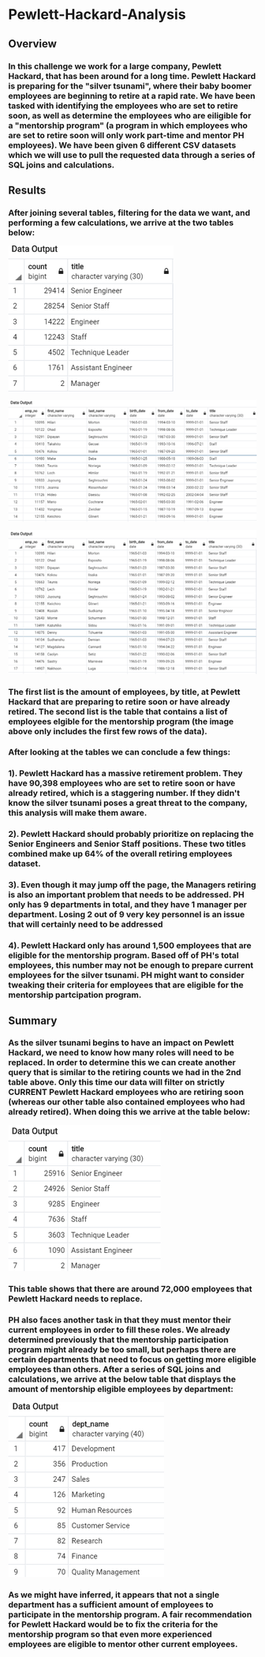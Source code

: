 # Pewlett-Hackard-Analysis

## Overview

### In this challenge we work for a large company, Pewlett Hackard, that has been around for a long time. Pewlett Hackard is preparing for the "silver tsunami", where their baby boomer employees are beginning to retire at a rapid rate. We have been tasked with identifying the employees who are set to retire soon, as well as determine the employees who are eiligible for a "mentorship program" (a program in which employees who are set to retire soon will only work part-time and mentor PH employees). We have been given 6 different CSV datasets which we will use to pull the requested data through a series of SQL joins and calculations.

## Results

### After joining several tables, filtering for the data we want, and performing a few calculations, we arrive at the two tables below:
![](https://github.com/christianhargett/Pewlett-Hackard-Analysis/blob/master/Retiring_titles.png)

![](https://github.com/christianhargett/Pewlett-Hackard-Analysis/blob/master/Mentorship_Eligibility.png)

![](https://github.com/christianhargett/Pewlett-Hackard-Analysis/blob/master/Mentorship_eligibility.png)

### The first list is the amount of employees, by title, at Pewlett Hackard that are preparing to retire soon or have already retired. The second list is the table that contains a list of employees elgible for the mentorship program (the image above only includes the first few rows of the data).

### After looking at the tables we can conclude a few things:

### 1). Pewlett Hackard has a massive retirement problem. They have 90,398 employees who are set to retire soon or have already retired, which is a staggering number. If they didn't know the silver tsunami poses a great threat to the company, this analysis will make them aware.

### 2). Pewlett Hackard should probably prioritize on replacing the Senior Engineers and Senior Staff positions. These two titles combined make up 64% of the overall retiring employees dataset. 

### 3). Even though it may jump off the page, the Managers retiring is also an important problem that needs to be addressed. PH only has 9 departments in total, and they have 1 manager per department. Losing 2 out of 9 very key personnel is an issue that will certainly need to be addressed

### 4). Pewlett Hackard only has around 1,500 employees that are eligible for the mentorship program. Based off of PH's total employees, this number may not be enough to prepare current employees for the silver tsunami. PH might want to consider tweaking their criteria for employees that are eligible for the mentorship partcipation program.

## Summary

### As the silver tsunami begins to have an impact on Pewlett Hackard, we need to know how many roles will need to be replaced. In order to determine this we can create another query that is similar to the retiring counts we had in the 2nd table above. Only this time our data will filter on strictly CURRENT Pewlett Hackard employees who are retiring soon (whereas our other table also contained employees who had already retired). When doing this we arrive at the table below:

![](https://github.com/christianhargett/Pewlett-Hackard-Analysis/blob/master/Retiring_titles_current_employees.png)

### This table shows that there are around 72,000 employees that Pewlett Hackard needs to replace. 

### PH also faces another task in that they must mentor their current employees in order to fill these roles. We already determined previously that the mentorship participation program might already be too small, but perhaps there are certain departments that need to focus on getting more eligible employees than others. After a series of SQL joins and calculations, we arrive at the below table that displays the amount of mentorship eligible employees by department:

![](https://github.com/christianhargett/Pewlett-Hackard-Analysis/blob/master/Mentorship_count.png)

### As we might have inferred, it appears that not a single department has a sufficient amount of employees to participate in the mentorship program. A fair recommendation for Pewlett Hackard would be to fix the criteria for the mentorship program so that even more experienced employees are eligible to mentor other current employees.
